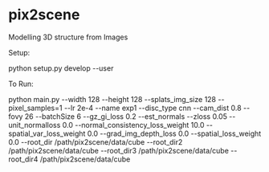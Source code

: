 # pix2scene
Modelling 3D structure from Images

Setup:

python setup.py develop --user


To Run:

python main.py --width 128 --height 128 --splats_img_size 128 --pixel_samples=1 --lr 2e-4 --name exp1 --disc_type cnn --cam_dist 0.8 --fovy 26 --batchSize 6   --gz_gi_loss 0.2 --est_normals --zloss 0.05  --unit_normalloss 0.0 --normal_consistency_loss_weight 10.0 --spatial_var_loss_weight 0.0 --grad_img_depth_loss 0.0 --spatial_loss_weight 0.0 --root_dir /path/pix2scene/data/cube --root_dir2 /path/pix2scene/data/cube --root_dir3 /path/pix2scene/data/cube --root_dir4 /path/pix2scene/data/cube
